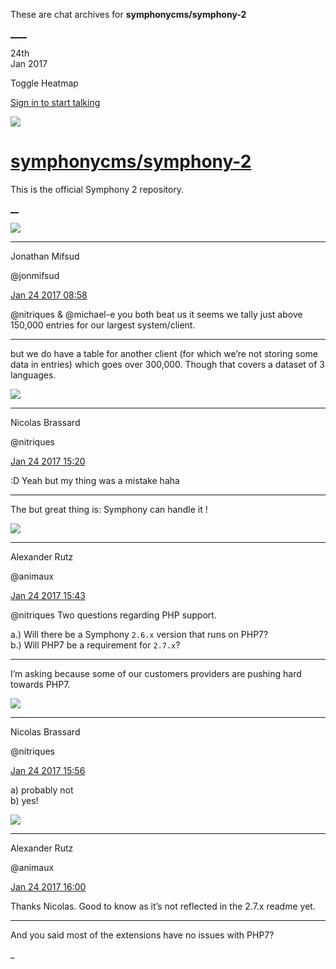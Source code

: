 These are chat archives for **symphonycms/symphony-2**

[__](/symphonycms/symphony-2/archives/2017/01/25)[__](/symphonycms/symphony-2/archives/2017/01/23)

24th  
Jan 2017

Toggle Heatmap

[Sign in to start talking](/login?action=login&button=archive-login)

![](https://avatars-02.gitter.im/group/iv/3/57542c45c43b8c601977197e?s=48)

#  [symphonycms/symphony-2](/symphonycms/symphony-2)

This is the official Symphony 2 repository.

[ __](/orgs/symphonycms/rooms "More symphonycms rooms")

![](https://avatars1.githubusercontent.com/u/859775?v=4&s=30)

____

Jonathan Mifsud

@jonmifsud

[Jan 24 2017
08:58](https://gitter.im/symphonycms/symphony-2?at=5887171adcb66e4f76a2d53b)

@nitriques & @michael-e you both beat us it seems we tally just above 150,000
entries for our largest system/client.

____

but we do have a table for another client (for which we’re not storing some
data in entries) which goes over 300,000. Though that covers a dataset of 3
languages.

![](https://avatars1.githubusercontent.com/u/771169?v=4&s=30)

____

Nicolas Brassard

@nitriques

[Jan 24 2017
15:20](https://gitter.im/symphonycms/symphony-2?at=588770b511e7a7f61ddb558d)

:D Yeah but my thing was a mistake haha

____

The but great thing is: Symphony can handle it !

![](https://avatars2.githubusercontent.com/u/446874?v=4&s=30)

____

Alexander Rutz

@animaux

[Jan 24 2017
15:43](https://gitter.im/symphonycms/symphony-2?at=58877623c0de6f017fe60d2d)

@nitriques Two questions regarding PHP support.

a.) Will there be a Symphony `2.6.x` version that runs on PHP7?  
b.) Will PHP7 be a requirement for `2.7.x`?

____

I’m asking because some of our customers providers are pushing hard towards
PHP7.

![](https://avatars1.githubusercontent.com/u/771169?v=4&s=30)

____

Nicolas Brassard

@nitriques

[Jan 24 2017
15:56](https://gitter.im/symphonycms/symphony-2?at=5887791ac0de6f017fe62055)

a) probably not  
b) yes!

![](https://avatars2.githubusercontent.com/u/446874?v=4&s=30)

____

Alexander Rutz

@animaux

[Jan 24 2017
16:00](https://gitter.im/symphonycms/symphony-2?at=58877a29519afee26ba7b13a)

Thanks Nicolas. Good to know as it’s not reflected in the 2.7.x readme yet.

____

And you said most of the extensions have no issues with PHP7?

_

